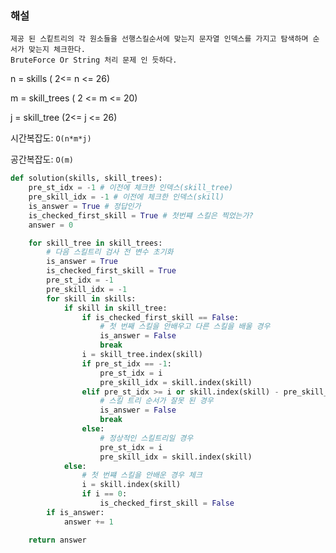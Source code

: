 ### 해설

    제공 된 스킽트리의 각 원소들을 선행스킬순서에 맞는지 문자열 인덱스를 가지고 탐색하며 순서가 맞는지 체크한다.
    BruteForce Or String 처리 문제 인 듯하다.


n = skills ( 2<= n <= 26)

m = skill_trees ( 2 <= m <= 20)

j = skill_tree (2<= j <= 26)

시간복잡도: `O(n*m*j)`

공간복잡도: `O(m)`


```python
def solution(skills, skill_trees):
    pre_st_idx = -1 # 이전에 체크한 인덱스(skill_tree)
    pre_skill_idx = -1 # 이전에 체크한 인덱스(skill)
    is_answer = True # 정답인가
    is_checked_first_skill = True # 첫번쨰 스킬은 찍었는가?
    answer = 0

    for skill_tree in skill_trees:
        # 다음 스킬트리 검사 전 변수 초기화
        is_answer = True
        is_checked_first_skill = True
        pre_st_idx = -1
        pre_skill_idx = -1
        for skill in skills:
            if skill in skill_tree:
                if is_checked_first_skill == False:
                    # 첫 번째 스킬을 안배우고 다른 스킬을 배울 경우
                    is_answer = False
                    break
                i = skill_tree.index(skill)
                if pre_st_idx == -1:
                    pre_st_idx = i
                    pre_skill_idx = skill.index(skill)
                elif pre_st_idx >= i or skill.index(skill) - pre_skill_idx >= 2:
                    # 스킬 트리 순서가 잘못 된 경우
                    is_answer = False
                    break
                else:
                    # 정상적인 스킬트리일 경우
                    pre_st_idx = i
                    pre_skill_idx = skill.index(skill)
            else:
                # 첫 번쨰 스킬을 안배운 경우 체크
                i = skill.index(skill)
                if i == 0:
                    is_checked_first_skill = False
        if is_answer:
            answer += 1

    return answer
```


